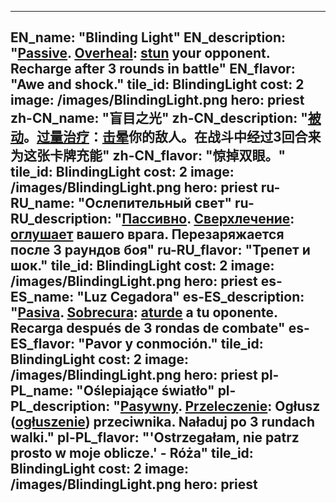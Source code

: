 ---

EN_name: "Blinding Light"
EN_description: "<u>Passive</u>. <u>Overheal</u>: <u>stun</u> your opponent. Recharge after 3 rounds in battle"
EN_flavor: "Awe and shock."
tile_id: BlindingLight
cost: 2
image: /images/BlindingLight.png
hero: priest
zh-CN_name: "盲目之光"
zh-CN_description: "<u>被动</u>。<u>过量治疗</u>：<u>击晕</u>你的敌人。在战斗中经过3回合来为这张卡牌充能"
zh-CN_flavor: "惊掉双眼。"
tile_id: BlindingLight
cost: 2
image: /images/BlindingLight.png
hero: priest
ru-RU_name: "Ослепительный свет"
ru-RU_description: "<u>Пассивно</u>. <u>Сверхлечение</u>: <u>оглушает</u> вашего врага. Перезаряжается после 3 раундов боя"
ru-RU_flavor: "Трепет и шок."
tile_id: BlindingLight
cost: 2
image: /images/BlindingLight.png
hero: priest
es-ES_name: "Luz Cegadora"
es-ES_description: "<u>Pasiva</u>. <u>Sobrecura</u>: <u>aturde</u> a tu oponente. Recarga después de 3 rondas de combate"
es-ES_flavor: "Pavor y conmoción."
tile_id: BlindingLight
cost: 2
image: /images/BlindingLight.png
hero: priest
pl-PL_name: "Oślepiające światło"
pl-PL_description: "<u>Pasywny</u>. <u>Przeleczenie</u>: Ogłusz (<u>ogłuszenie</u>) przeciwnika. Naładuj po 3 rundach walki."
pl-PL_flavor: "'Ostrzegałam, nie patrz prosto w moje oblicze.' - Róża"
tile_id: BlindingLight
cost: 2
image: /images/BlindingLight.png
hero: priest
---